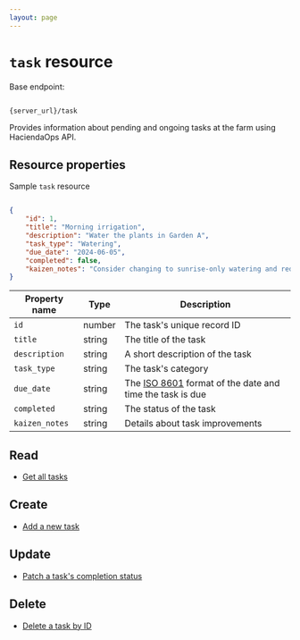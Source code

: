 ```yaml
---
layout: page
---
```


# `task` resource

Base endpoint:

```shell

{server_url}/task
```

Provides information about pending and ongoing tasks at the farm using HaciendaOps API.

## Resource properties

Sample `task` resource

```json

{
    "id": 1,
    "title": "Morning irrigation",
    "description": "Water the plants in Garden A",
    "task_type": "Watering",
    "due_date": "2024-06-05",
    "completed": false,
    "kaizen_notes": "Consider changing to sunrise-only watering and reduce evaporation."
}
```

| Property name | Type | Description |
| ------------- | ----------- | ----------- |
| `id` | number | The task's unique record ID |
| `title` | string | The title of the task |
| `description` | string | A short description of the task |
| `task_type` | string | The task's category |
| `due_date` | string | The [ISO 8601](https://en.wikipedia.org/wiki/ISO_8601) format of the date and time the task is due |
| `completed` | string | The status of the task |
| `kaizen_notes` | string | Details about task improvements |

## Read

* [Get all tasks](./api/task-get-all.md)

## Create

* [Add a new task](./api/task-add.md)

## Update

* [Patch a task's completion status](./api/task-update-completed.md)

## Delete

* [Delete a task by ID](./api/task-delete-id.md)
